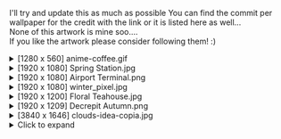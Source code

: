 I'll try and update this as much as possible 
You can find the commit per wallpaper for the credit with the link or it is listed here as well...\
None of this artwork is mine soo....\
If you like the artwork please consider following them! :)

<details>
<summary>[1280 x 560] anime-coffee.gif</summary>
  
Artist: RedWK34
  
https://redwk34.tumblr.com/post/174783574792
  
https://x.com/RedWK34

</details>

<details>
<summary>[1920 x 1080] Spring Station.jpg</summary>
  
Afterthought Studios

https://store.steampowered.com/app/563520/When_Our_Journey_Ends__A_Visual_Novel  <br />

https://www.steamcardexchange.net/index.php?gamepage-appid-563520  <br />

</details>

<details>
<summary>[1920 x 1080] Airport Terminal.png</summary>
  
Artist : Khaled

https://kldpxl.tumblr.com/image/180950108582  <br />
  
https://x.com/Kldpxl  <br />  

</details>

<details>
<summary>[1920 x 1080] winter_pixel.jpg</summary>
  
Artist: Sazem

https://linktr.ee/sameart

https://www.reddit.com/r/PixelArt/comments/rno1no/merry_christmas_everyone/

</details>


<details>
<summary>[1920 x 1200] Floral Teahouse.jpg</summary>

https://store.steampowered.com/app/952420/Shan_Gui_II_Sweet_Osmanthus_II/?curator_clanid=7048508

https://www.steamcardexchange.net/index.php?gamepage-appid-952420

</details>

<details>
<summary>[1920 x 1209] Decrepit Autumn.png</summary>
  
Artist: NostalgiaTree

https://www.deviantart.com/nostalgictree

https://x.com/NostalgiaTree

</details>

<details>
<summary>[3840 x 1646] clouds-idea-copia.jpg</summary>
Artist: Francesco Pizzo

https://francescopizzo.artstation.com/

https://x.com/francpizzo

</details>

<details>
<summary>Click to expand</summary>

This is the content of the collapsible section. You can include any Markdown-formatted text, lists, or code here.

</details>


